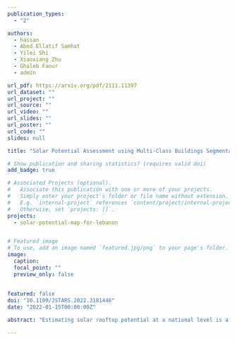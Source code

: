 ```yaml
---
publication_types:
  - "2"

authors:
  - hassan
  - Abed Ellatif Samhat
  - Yilei Shi
  - Xiaoxiang Zhu
  - Ghaleb Faour
  - admin

url_pdf: https://arxiv.org/pdf/2111.11397
url_dataset: ""
url_project: ""
url_source: ""
url_video: ""
url_slides: ""
url_poster: ""
url_code: ""
slides: null

title: "Solar Potential Assessment using Multi-Class Buildings Segmentation from Aerial Images"

# Show publication and sharing statistics? (requires valid doi)
add_badge: true

# Associated Projects (optional).
#   Associate this publication with one or more of your projects.
#   Simply enter your project's folder or file name without extension.
#   E.g. `internal-project` references `content/project/internal-project/index.md`.
#   Otherwise, set `projects: []`.
projects:
  - solar-potential-map-for-lebanon


# Featured image
# To use, add an image named `featured.jpg/png` to your page's folder. 
image:
  caption:
  focal_point: ""
  preview_only: false
  
  
featured: false
doi: "10.1109/JSTARS.2022.3181446"
date: "2022-01-15T00:00:00Z"

abstract: "Estimating solar rooftop potential at a national level is a fundamental building block for every country to utilize solar power efficiently. Solar rooftop potential assessment relies on several features such as building geometry, location, and surrounding facilities. Hence, national-level approximations that do not take these factors into deep consideration are often inaccurate. This paper introduces Lebanon's first comprehensive footprint and solar rooftop potential maps using deep learning-based instance segmentation to extract buildings' footprints from satellite images. A photovoltaic panels placement algorithm that considers the morphology of each roof is proposed. We show that the average rooftop's solar potential can fulfill the yearly electric needs of a single-family residence while using only 5% of the roof surface. The usage of 50% of a residential apartment rooftop area would achieve energy security for up to 8 households. We also compute the average and total solar rooftop potential per district to localize regions corresponding to the highest and lowest solar rooftop potential yield. Factors such as size, ground coverage ratio and PV_out are carefully investigated for each district. Baalbeck district yielded the highest total solar rooftop potential despite its low built-up area. While, Beirut capital city has the highest average solar rooftop potential due to its extremely populated urban nature. Reported results and analysis reveal solar rooftop potential urban patterns and provides policymakers and key stakeholders with tangible insights. Lebanon's total solar rooftop potential is about 28.1 TWh/year, two times larger than the national energy consumption in 2019."

---
```

